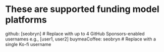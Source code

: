 # These are supported funding model platforms

github: [seobryn] # Replace with up to 4 GitHub Sponsors-enabled usernames e.g., [user1, user2]
buymeaCoffee: seobryn # Replace with a single Ko-fi username